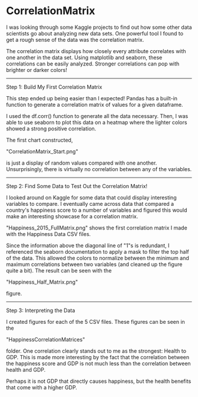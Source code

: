 # CorrelationMatrix

I was looking through some Kaggle projects to find out how some other
data scientists go about analyzing new data sets. One powerful tool
I found to get a rough sense of the data was the correlation matrix.

The correlation matrix displays how closely every attribute correlates
with one another in the data set. Using matplotlib and seaborn, these
correlations can be easily analyzed. Stronger correlations can pop with
brighter or darker colors!

-----------------------------------------------------------------------
Step 1: Build My First Correlation Matrix

This step ended up being easier than I expected! Pandas has a built-in
function to generate a correlation matrix of values for a given dataframe.

I used the df.corr() function to generate all the data necessary. Then,
I was able to use seaborn to plot this data on a heatmap where the 
lighter colors showed a strong positive correlation.

The first chart constructed, 

"CorrelationMatrix_Start.png"

is just a display of random values compared with one another. 
Unsurprisingly, there is virtually no correlation between any of the 
variables.

----------------------------------------------------------------------
Step 2: Find Some Data to Test Out the Correlation Matrix!

I looked around on Kaggle for some data that could display interesting
variables to compare. I eventually came across data that compared a 
country's happiness score to a number of variables and figured this
would make an interesting showcase for a correlation matrix.

"Happiness_2015_FullMatrix.png" shows the first correlation matrix I made
with the Happiness Data CSV files. 

Since the information above the diagonal line of "1"s is redundant, I
referenced the seaborn documentation to apply a mask to filter the top
half of the data. This allowed the colors to normalize between the 
minimum and maximum correlations between two variables (and cleaned up
the figure quite a bit). The result can be seen with the 

"Happiness_Half_Matrix.png"

figure.

---------------------------------------------------------------------
Step 3: Interpreting the Data

I created figures for each of the 5 CSV files. These figures can be 
seen in the 

"HappinessCorrelationMatrices" 

folder. One correlation clearly stands out to me as the strongest: 
Health to GDP. 
This is made more interesting by the fact that the correlation 
between the happiness score and GDP is not much less than the correlation 
between health and GDP. 

Perhaps it is not GDP that directly causes happiness, but the health
benefits that come with a higher GDP.
